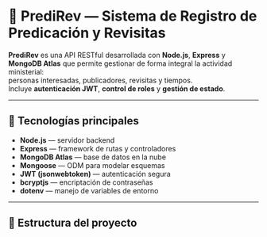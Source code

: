 # 🧠 PrediRev — Sistema de Registro de Predicación y Revisitas

**PrediRev** es una API RESTful desarrollada con **Node.js**, **Express** y **MongoDB Atlas** que permite gestionar de forma integral la actividad ministerial:  
personas interesadas, publicadores, revisitas y tiempos.  
Incluye **autenticación JWT**, **control de roles** y **gestión de estado**.

---

## 🚀 Tecnologías principales

- **Node.js** — servidor backend
- **Express** — framework de rutas y controladores
- **MongoDB Atlas** — base de datos en la nube
- **Mongoose** — ODM para modelar esquemas
- **JWT (jsonwebtoken)** — autenticación segura
- **bcryptjs** — encriptación de contraseñas
- **dotenv** — manejo de variables de entorno

---

## 🧩 Estructura del proyecto

